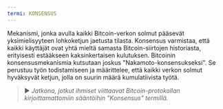 ```yaml
---
termi: KONSENSUS
---
```


Mekanismi, jonka avulla kaikki Bitcoin-verkon solmut pääsevät yksimielisyyteen lohkoketjun jaetusta tilasta. Konsensus varmistaa, että kaikki käyttäjät ovat yhtä mieltä samasta Bitcoin-siirtojen historiasta, erityisesti estääkseen kaksinkertaisen kulutuksen. Bitcoinin konsensusmekanismia kutsutaan joskus "Nakamoto-konsensukseksi". Se perustuu työn todistamiseen ja määrittelee, että kaikki verkon solmut hyväksyvät ketjun, jolla on suurin määrä kumulatiivista työtä.

> ► *Jatkona, jotkut ihmiset viittaavat Bitcoin-protokollan kirjoittamattomiin sääntöihin "Konsensus" termillä.*